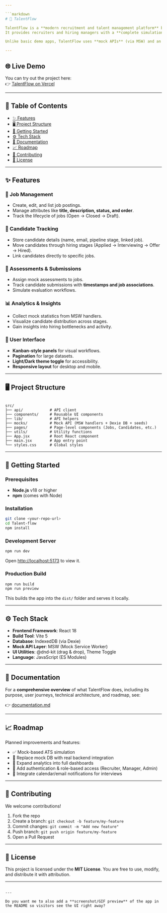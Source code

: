 ```yaml
---

```markdown
# 🌟 TalentFlow

TalentFlow is a **modern recruitment and talent management platform** built with React and Vite.  
It provides recruiters and hiring managers with a **complete simulation of an Applicant Tracking System (ATS)** — from job postings and candidate tracking to assessments and analytics.  

Unlike basic demo apps, TalentFlow uses **mock APIs** (via MSW) and an **IndexedDB database** (via Dexie) to create a fully interactive environment without requiring a backend server.

---
```


## 🌐 Live Demo
You can try out the project here:  
👉 [TalentFlow on Vercel](https://talent-flow-topaz-nu.vercel.app/)

---

## 📌 Table of Contents
- [✨ Features](#-features)
- [🖥️ Project Structure](#️-project-structure)
- [🚀 Getting Started](#-getting-started)
- [⚙️ Tech Stack](#️-tech-stack)
- [📖 Documentation](#-documentation)
- [📈 Roadmap](#-roadmap)
- [🤝 Contributing](#-contributing)
- [📜 License](#-license)

---

## ✨ Features

### 🎯 Job Management
- Create, edit, and list job postings.  
- Manage attributes like **title, description, status, and order**.  
- Track the lifecycle of jobs (Open → Closed → Draft).  

### 👥 Candidate Tracking
- Store candidate details (name, email, pipeline stage, linked job).  
- Move candidates through hiring stages (Applied → Interviewing → Offer → Hired).  
- Link candidates directly to specific jobs.  

### 📝 Assessments & Submissions
- Assign mock assessments to jobs.  
- Track candidate submissions with **timestamps and job associations**.  
- Simulate evaluation workflows.  

### 📊 Analytics & Insights
- Collect mock statistics from MSW handlers.  
- Visualize candidate distribution across stages.  
- Gain insights into hiring bottlenecks and activity.  

### 🎨 User Interface
- **Kanban-style panels** for visual workflows.  
- **Pagination** for large datasets.  
- **Light/Dark theme toggle** for accessibility.  
- **Responsive layout** for desktop and mobile.  

---

## 🖥️ Project Structure

```

src/
├── api/            # API client
├── components/     # Reusable UI components
├── lib/            # API helpers
├── mocks/          # Mock API (MSW handlers + Dexie DB + seeds)
├── pages/          # Page-level components (Jobs, Candidates, etc.)
├── utils/          # Utility functions
├── App.jsx         # Root React component
├── main.jsx        # App entry point
└── styles.css      # Global styles

````

---

## 🚀 Getting Started

### Prerequisites
- **Node.js** v18 or higher  
- **npm** (comes with Node)

### Installation
```bash
git clone <your-repo-url>
cd Talent-flow
npm install
````

### Development Server

```bash
npm run dev
```

Open [http://localhost:5173](http://localhost:5173) to view it.

### Production Build

```bash
npm run build
npm run preview
```

This builds the app into the `dist/` folder and serves it locally.

---

## ⚙️ Tech Stack

* **Frontend Framework**: React 18
* **Build Tool**: Vite 5
* **Database**: IndexedDB (via Dexie)
* **Mock API Layer**: MSW (Mock Service Worker)
* **UI Utilities**: @dnd-kit (drag & drop), Theme Toggle
* **Language**: JavaScript (ES Modules)

---

## 📖 Documentation

For a **comprehensive overview** of what TalentFlow does, including its purpose, user journeys, technical architecture, and roadmap, see:

👉 [documentation.md](./documentation.md)

---

## 📈 Roadmap

Planned improvements and features:

* ✅ Mock-based ATS simulation
* 🔲 Replace mock DB with real backend integration
* 🔲 Expand analytics into full dashboards
* 🔲 Add authentication & role-based access (Recruiter, Manager, Admin)
* 🔲 Integrate calendar/email notifications for interviews

---

## 🤝 Contributing

We welcome contributions!

1. Fork the repo
2. Create a branch: `git checkout -b feature/my-feature`
3. Commit changes: `git commit -m "Add new feature"`
4. Push branch: `git push origin feature/my-feature`
5. Open a Pull Request

---

## 📜 License

This project is licensed under the **MIT License**.
You are free to use, modify, and distribute it with attribution.

---

```

---

Do you want me to also add a **screenshot/GIF preview** of the app in the README so visitors see the UI right away?
```
